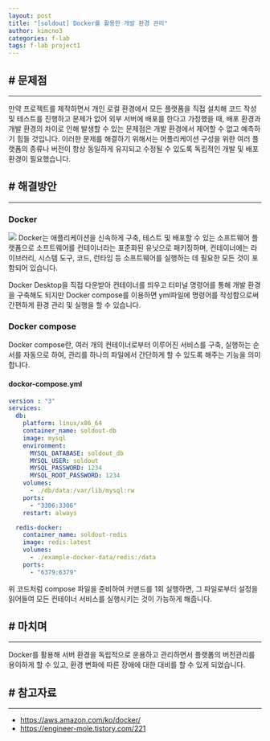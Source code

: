 ```yaml
---
layout: post
title: "[soldout] Docker를 활용한 개발 환경 관리"
author: kimcno3
categories: f-lab
tags: f-lab project1
---
```


## # 문제점
***
만약 프로젝트를 제작하면서 개인 로컬 환경에서 모든 플랫폼을 직접 설치해 코드 작성 및 테스트를 진행하고 문제가 없어 외부 서버에 배포를 한다고 가정했을 때, 배포 환경과 개발 환경의 차이로 인해 발생할 수 있는 문제점은 개발 환경에서 제어할 수 없고 예측하기 힘들 것입니다. 이러한 문제를 해결하기 위해서는 어플리케이션 구성을 위한 여러 플랫폼의 종류나 버전이 항상 동일하게 유지되고 수정될 수 있도록 독립적인 개발 및 배포 환경이 필요했습니다.

## # 해결방안
***
### Docker
![](https://tecoble.techcourse.co.kr/static/4b1c0d70e42521b54fd3a9ee81ef82e7/d1228/docker.png)
Docker는 애플리케이션을 신속하게 구축, 테스트 및 배포할 수 있는 소프트웨어 플랫폼으로 소프트웨어를 컨테이너라는 표준화된 유닛으로 패키징하며, 컨테이너에는 라이브러리, 시스템 도구, 코드, 런타임 등 소프트웨어를 실행하는 데 필요한 모든 것이 포함되어 있습니다.

Docker Desktop을 직접 다운받아 컨테이너를 띄우고 터미널 명령어를 통해 개발 환경을 구축해도 되지만 Docker compose를 이용하면 yml파일에 명령어를 작성함으로써 간편하게 환경 관리 및 실행을 할 수 있습니다.

### Docker compose
Docker compose란, 여러 개의 컨테이너로부터 이루어진 서비스를 구축, 실행하는 순서를 자동으로 하여, 관리를 하나의 파일에서 간단하게 할 수 있도록 해주는 기능을 의미합니다. 

#### dockor-compose.yml
```yml
version : "3"
services:
  db:
    platform: linux/x86_64
    container_name: soldout-db
    image: mysql
    environment:
      MYSQL_DATABASE: soldout_db
      MYSQL_USER: soldout
      MYSQL_PASSWORD: 1234
      MYSQL_ROOT_PASSWORD: 1234
    volumes:
      - ./db/data:/var/lib/mysql:rw
    ports:
      - "3306:3306"
    restart: always

  redis-docker:
    container_name: soldout-redis
    image: redis:latest
    volumes:
      - ./example-docker-data/redis:/data
    ports:
      - "6379:6379"
```

위 코드처럼 compose 파일을 준비하여 커맨드를 1회 실행하면, 그 파일로부터 설정을 읽어들여 모든 컨테이너 서비스를 실행시키는 것이 가능하게 해줍니다.

## # 마치며
***
Docker를 활용해 서버 환경을 독립적으로 운용하고 관리하면서 플랫폼의 버전관리를 용이하게 할 수 있고, 환경 변화에 따른 장애에 대한 대비를 할 수 있게 되었습니다.

## # 참고자료
***
- https://aws.amazon.com/ko/docker/
- https://engineer-mole.tistory.com/221